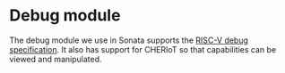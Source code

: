 # Debug module

The debug module we use in Sonata supports the [RISC-V debug specification](https://github.com/riscv/riscv-debug-spec/releases/download/ar20231012/riscv-debug-stable.pdf).
It also has support for CHERIoT so that capabilities can be viewed and manipulated.
